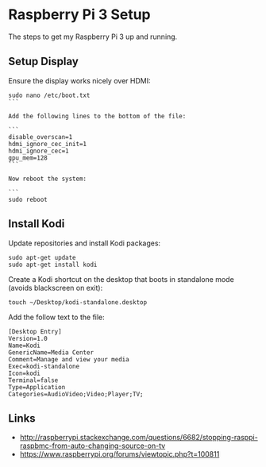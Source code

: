 # Raspberry Pi 3 Setup
The steps to get my Raspberry Pi 3 up and running.

## Setup Display
Ensure the display works nicely over HDMI: 

````
sudo nano /etc/boot.txt
```

Add the following lines to the bottom of the file: 

```
disable_overscan=1
hdmi_ignore_cec_init=1
hdmi_ignore_cec=1
gpu_mem=128
``` 

Now reboot the system: 

```
sudo reboot
````

## Install Kodi
Update repositories and install Kodi packages: 

```
sudo apt-get update
sudo apt-get install kodi
```

Create a Kodi shortcut on the desktop that boots in standalone mode (avoids blackscreen on exit): 

```
touch ~/Desktop/kodi-standalone.desktop
```

Add the follow text to the file: 

```
[Desktop Entry]
Version=1.0
Name=Kodi
GenericName=Media Center
Comment=Manage and view your media
Exec=kodi-standalone
Icon=kodi
Terminal=false
Type=Application
Categories=AudioVideo;Video;Player;TV;
```

## Links
- http://raspberrypi.stackexchange.com/questions/6682/stopping-rasppi-raspbmc-from-auto-changing-source-on-tv
- https://www.raspberrypi.org/forums/viewtopic.php?t=100811